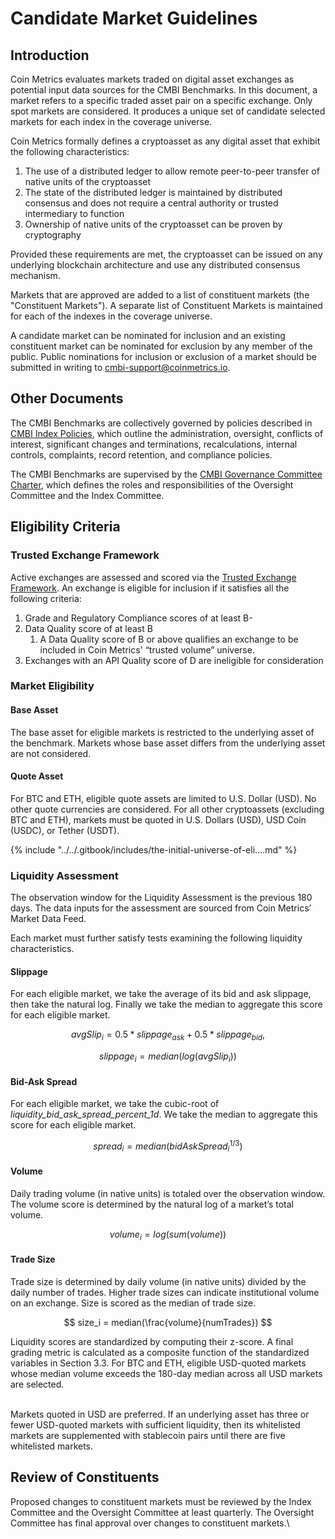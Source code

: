 # Candidate Market Guidelines

## Introduction

Coin Metrics evaluates markets traded on digital asset exchanges as potential input data sources for the CMBI Benchmarks. In this document, a market refers to a specific traded asset pair on a specific exchange. Only spot markets are considered. It produces a unique set of candidate selected markets for each index in the coverage universe.

Coin Metrics formally defines a cryptoasset as any digital asset that exhibit the following characteristics:

1. The use of a distributed ledger to allow remote peer-to-peer transfer of native units of the cryptoasset
2. The state of the distributed ledger is maintained by distributed consensus and does not require a central authority or trusted intermediary to function
3. Ownership of native units of the cryptoasset can be proven by cryptography

Provided these requirements are met, the cryptoasset can be issued on any underlying blockchain architecture and use any distributed consensus mechanism.

Markets that are approved are added to a list of constituent markets (the "Constituent Markets"). A separate list of Constituent Markets is maintained for each of the indexes in the coverage universe.

A candidate market can be nominated for inclusion and an existing constituent market can be nominated for exclusion by any member of the public. Public nominations for inclusion or exclusion of a market should be submitted in writing to cmbi-support@coinmetrics.io.

## Other Documents

The CMBI Benchmarks are collectively governed by policies described in [CMBI Index Policies](https://docs.coinmetrics.io/index-data/policies-and-charters/cmbi-index-policies), which outline the administration, oversight, conflicts of interest, significant changes and terminations, recalculations, internal controls, complaints, record retention, and compliance policies.

The CMBI Benchmarks are supervised by the [CMBI Governance Committee Charter](https://docs.coinmetrics.io/index-data/policies-and-charters/governance-committees), which defines the roles and responsibilities of the Oversight Committee and the Index Committee.

## Eligibility Criteria

### Trusted Exchange Framework

Active exchanges are assessed and scored via the [Trusted Exchange Framework](https://coinmetrics.io/special-insights/trusted-exchange-framework/). An exchange is eligible for inclusion if it satisfies all the following criteria:

1. Grade and Regulatory Compliance scores of at least B-
2. Data Quality score of at least B
   1. A Data Quality score of B or above qualifies an exchange to be included in Coin Metrics' “trusted volume” universe.
3. Exchanges with an API Quality score of D are ineligible for consideration

### Market Eligibility

#### Base Asset

The base asset for eligible markets is restricted to the underlying asset of the benchmark.  Markets whose base asset differs from the underlying asset are not considered.

#### Quote Asset

For BTC and ETH, eligible quote assets are limited to U.S. Dollar (USD).  No other quote currencies are considered. For all other cryptoassets (excluding BTC and ETH), markets must be quoted in U.S. Dollars (USD), USD Coin (USDC), or Tether (USDT).&#x20;

{% include "../../.gitbook/includes/the-initial-universe-of-eli....md" %}

### Liquidity Assessment

The observation window for the Liquidity Assessment is the previous 180 days. The data inputs for the assessment are sourced from Coin Metrics’ Market Data Feed.&#x20;

Each market must further satisfy tests examining the following liquidity characteristics.

#### Slippage

For each eligible market, we take the average of its bid and ask slippage, then take the natural log.  Finally we take the median to aggregate this score for each eligible market.

$$
avgSlip_i =0.5 * slippage_{ask} +0.5*slippage_{bid},
$$

$$
slippage_i = median(log(avgSlip_i))
$$

#### Bid-Ask Spread

For each eligible market, we take the cubic-root of _liquidity\_bid\_ask\_spread\_percent\_1d_. We take the median to aggregate this score for each eligible market.

$$
spread_i = median(bidAskSpread_i^{1/3})
$$

#### Volume

Daily trading volume (in native units) is totaled over the observation window. The volume score is determined by the natural log of a market’s total volume.

$$
volume_i = log(sum(volume))
$$

#### Trade Size

Trade size is determined by daily volume (in native units) divided by the daily number of trades. Higher trade sizes can indicate institutional volume on an exchange. Size is scored as the median of trade size.

$$
size_i = median(\frac{volume}{numTrades})
$$



Liquidity scores are standardized by computing their z-score. A final grading metric is calculated as a composite function of the standardized variables in Section 3.3. For BTC and ETH, eligible USD-quoted markets whose median volume exceeds the 180-day median across all USD markets are selected.

\
Markets quoted in USD are preferred. If an underlying asset has three or fewer USD-quoted markets with sufficient liquidity, then its whitelisted markets are supplemented with stablecoin pairs until there are five whitelisted markets.

## Review of Constituents

Proposed changes to constituent markets must be reviewed by the Index Committee and the Oversight Committee at least quarterly. The Oversight Committee has final approval over changes to constituent markets.\
